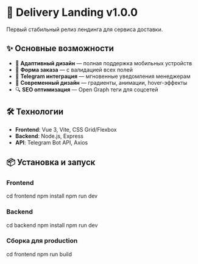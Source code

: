 # 🚀 Delivery Landing v1.0.0

Первый стабильный релиз лендинга для сервиса доставки.

## ✨ Основные возможности

- 📱 **Адаптивный дизайн** — полная поддержка мобильных устройств
- 📝 **Форма заказа** — с валидацией всех полей
- 📲 **Telegram интеграция** — мгновенные уведомления менеджерам
- 🎨 **Современный дизайн** — градиенты, анимации, hover-эффекты
- 🔍 **SEO оптимизация** — Open Graph теги для соцсетей

## 🛠️ Технологии

- **Frontend**: Vue 3, Vite, CSS Grid/Flexbox
- **Backend**: Node.js, Express
- **API**: Telegram Bot API, Axios

## 📦 Установка и запуск

### Frontend
cd frontend
npm install
npm run dev

### Backend
cd backend
npm install
npm run dev

### Сборка для production
cd frontend
npm run build
